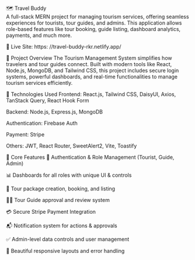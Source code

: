 🗺️ Travel Buddy <br>
A full-stack MERN project for managing tourism services, offering seamless experiences for tourists, tour guides, and admins. This application allows role-based features like tour booking, guide listing, dashboard analytics, payments, and much more.

🔗 Live Site: https: //travel-buddy-rkr.netlify.app/

📌 Project Overview
The Tourism Management System simplifies how travelers and tour guides connect. Built with modern tools like React, Node.js, MongoDB, and Tailwind CSS, this project includes secure login systems, powerful dashboards, and real-time functionalities to manage tourism services efficiently.


🔧 Technologies Used
Frontend: React.js, Tailwind CSS, DaisyUI, Axios, TanStack Query, React Hook Form

Backend: Node.js, Express.js, MongoDB

Authentication: Firebase Auth

Payment: Stripe

Others: JWT, React Router, SweetAlert2, Vite, Toastify

🚀 Core Features
🔐 Authentication & Role Management (Tourist, Guide, Admin)

📊 Dashboards for all roles with unique UI & controls

🧳 Tour package creation, booking, and listing

🧑‍💼 Tour Guide approval and review system

💳 Secure Stripe Payment Integration

📬 Notification system for actions & approvals

✅ Admin-level data controls and user management

📄 Beautiful responsive layouts and error handling


